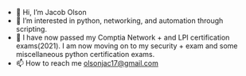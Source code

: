 - 👋 Hi, I’m Jacob Olson
- 👀 I’m interested in python, networking, and automation through scripting.
- 🌱 I have now passed my Comptia Network + and LPI certification exams(2021). I am now moving on to my security + exam and some miscellaneous python certification exams.
- 📫 How to reach me olsonjac17@gmail.com

<!---
olsonjac/olsonjac is a ✨ special ✨ repository because its `README.md` (this file) appears on your GitHub profile.
You can click the Preview link to take a look at your changes.
--->
